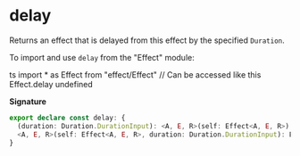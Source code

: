 # delay

Returns an effect that is delayed from this effect by the specified
`Duration`.

To import and use `delay` from the "Effect" module:

ts
import \* as Effect from "effect/Effect"
// Can be accessed like this
Effect.delay
undefined

**Signature**

```ts
export declare const delay: {
  (duration: Duration.DurationInput): <A, E, R>(self: Effect<A, E, R>) => Effect<A, E, R>
  <A, E, R>(self: Effect<A, E, R>, duration: Duration.DurationInput): Effect<A, E, R>
}
```
